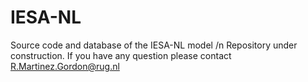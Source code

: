 # IESA-NL
Source code and database of the IESA-NL model /n
Repository under construction. If you have any question please contact R.Martinez.Gordon@rug.nl
